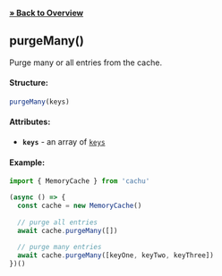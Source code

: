 [**» Back to Overview**](https://github.com/azurydev/cachu#features)

## purgeMany()

Purge many or all entries from the cache.

#### Structure:

```js
purgeMany(keys)
```

#### Attributes:

- **`keys`** - an array of [`keys`](https://github.com/azurydev/cachu/blob/current/guide/types.md#key)

#### Example:

```js
import { MemoryCache } from 'cachu'

(async () => {
  const cache = new MemoryCache()
  
  // purge all entries
  await cache.purgeMany([])
  
  // purge many entries
  await cache.purgeMany([keyOne, keyTwo, keyThree])
})()
```
